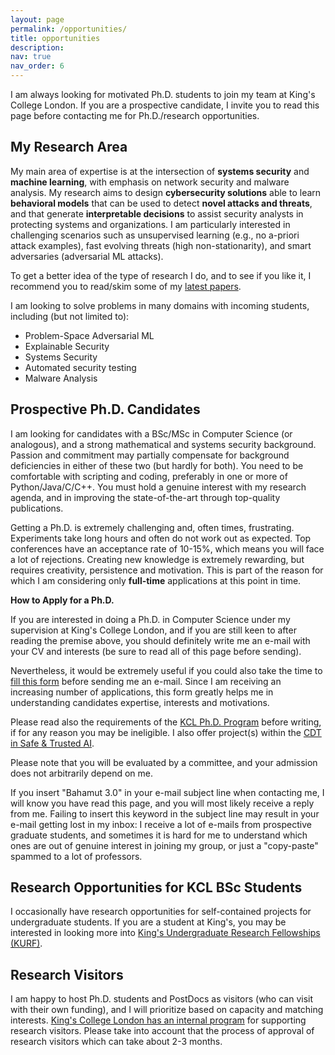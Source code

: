 ```yaml
---
layout: page
permalink: /opportunities/
title: opportunities
description: 
nav: true
nav_order: 6
---
```


I am always looking for motivated  Ph.D. students to join my team at King's College London. If you are a prospective candidate, I invite you to read this page before contacting me for Ph.D./research opportunities.

## My Research Area

My main area of expertise is at the intersection of **systems security** and **machine learning**, with emphasis on network security and malware analysis.
My research aims to design **cybersecurity solutions** able to learn **behavioral models** that can be used to detect **novel attacks and threats**, and that generate **interpretable decisions** to assist security analysts in protecting systems and organizations.
I am particularly interested in challenging scenarios such as unsupervised learning (e.g., no a-priori attack examples), fast evolving threats (high non-stationarity), and smart adversaries (adversarial ML attacks).

To get a better idea of the type of research I do, and to see if you like it, I recommend you to read/skim some of my [latest papers](/publications/).

I am looking to solve problems in many domains with incoming students, including (but not limited to):

- Problem-Space Adversarial ML
- Explainable Security
- Systems Security
- Automated security testing
- Malware Analysis


## Prospective Ph.D. Candidates

I am looking for candidates with a BSc/MSc in Computer Science (or analogous), and a strong mathematical and systems security background. Passion and commitment may partially compensate for background deficiencies in either of these two (but hardly for both). You need to be comfortable with scripting and coding, preferably in one or more of Python/Java/C/C++. You must hold a genuine interest with my research agenda, and in improving the state-of-the-art through top-quality publications.

Getting a Ph.D. is extremely challenging and, often times, frustrating. Experiments take long hours and often do not work out as expected. Top conferences have an acceptance rate of 10-15%, which means you will face a lot of rejections. Creating new knowledge is extremely rewarding, but requires creativity, persistence and motivation. This is part of the reason for which I am considering only **full-time** applications at this point in time.

**How to Apply for a Ph.D.**

If you are interested in doing a Ph.D. in Computer Science under my supervision at King's College London, and if you are still keen to after reading the premise above, you should definitely write me an e-mail with your CV and interests (be sure to read all of this page before sending).

Nevertheless, it would be extremely useful if you could also take the time to [fill this form](https://forms.office.com/Pages/ResponsePage.aspx?id=FM9wg_MWFky4PHJAcWVDVtZryro4z9NKpkhkNxwVxUlUNzM1MDZOVlJMMEhaUzY2T0RZVFkxNkY1My4u) before sending me an e-mail. Since I am receiving an increasing number of applications, this form greatly helps me in understanding candidates expertise, interests and motivations.

Please read also the requirements of the [KCL Ph.D. Program](https://www.kcl.ac.uk/informatics/postgraduate/research-degrees) before writing, if for any reason you may be ineligible. I also offer project(s) within the [CDT in Safe & Trusted AI](https://www.kcl.ac.uk/informatics/research/safe-trusted-ai).  

Please note that you will be evaluated by a committee, and your admission does not arbitrarily depend on me.

If you insert "Bahamut 3.0" in your e-mail subject line when contacting me, I will know you have read this page, and you will most likely receive a reply from me. Failing to insert this keyword in the subject line may result in your e-mail getting lost in my inbox: I receive a lot of e-mails from prospective graduate students, and sometimes it is hard for me to understand which ones are out of genuine interest in joining my group, or just a "copy-paste" spammed to a lot of professors.


## Research Opportunities for KCL BSc Students

I occasionally have research opportunities for self-contained projects for undergraduate students. If you are a student at King's, you may be interested in looking more into [King's Undergraduate Research Fellowships (KURF)](https://blogs.kcl.ac.uk/kingscareers/2776-2/).

## Research Visitors

I am happy to host Ph.D. students and PostDocs as visitors (who can visit with their own funding), and I will prioritize based on capacity and matching interests. [King's College London has an internal program](https://www.kcl.ac.uk/study/postgraduate/apply/visiting-research-students) for supporting research visitors. Please take into account that the process of approval of research visitors which can take about 2-3 months. 
